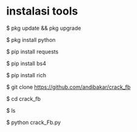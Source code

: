 # instalasi tools

$ pkg update && pkg upgrade

$ pkg install python

$ pip install requests

$ pip install bs4

$ pip install rich

$ git clone https://github.com/andibakar/crack_fb

$ cd crack_fb

$ ls

$ python crack_Fb.py
